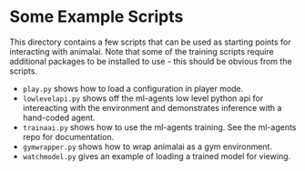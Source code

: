 # Some Example Scripts

This directory contains a few scripts that can be used as starting points for interacting with animalai. Note that some of the training scripts require additional packages to be installed to use - this should be obvious from the scripts.

- `play.py` shows how to load a configuration in player mode.
- `lowlevelapi.py` shows off the ml-agents low level python api for intereacting with the environment and demonstrates inference with a hand-coded agent.
- `trainaai.py` shows how to use the ml-agents training. See the ml-agents repo for documentation.
- `gymwrapper.py` shows how to wrap animalai as a gym environment. 
- `watchmodel.py` gives an example of loading a trained model for viewing.
